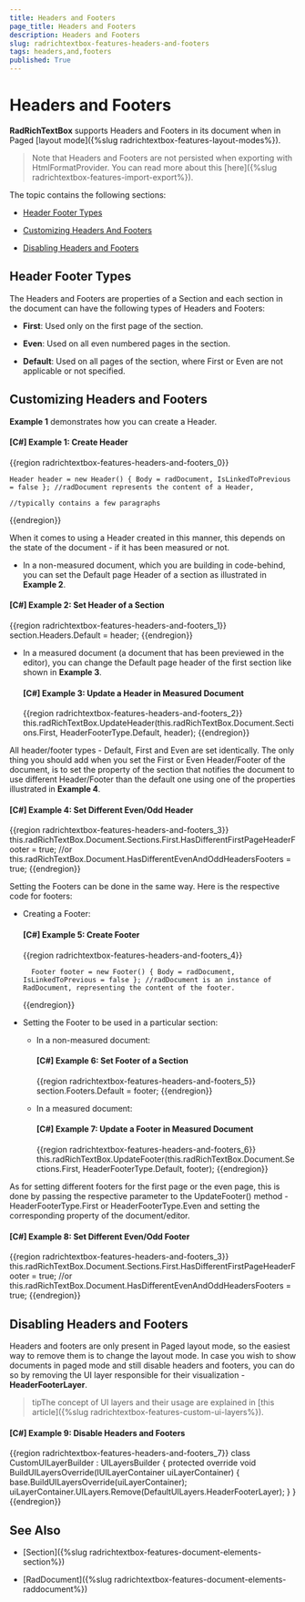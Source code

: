 ```yaml
---
title: Headers and Footers
page_title: Headers and Footers
description: Headers and Footers
slug: radrichtextbox-features-headers-and-footers
tags: headers,and,footers
published: True
---
```


# Headers and Footers



__RadRichTextBox__ supports Headers and Footers in its document when in Paged [layout mode]({%slug radrichtextbox-features-layout-modes%}).
      

>Note that Headers and Footers are not persisted when exporting with HtmlFormatProvider. You can read more about this [here]({%slug radrichtextbox-features-import-export%}).

The topic contains the following sections:

* [Header Footer Types](#header-footer-types)

* [Customizing Headers And Footers](#customizing-headers-and-footers)

* [Disabling Headers and Footers](#disabling-headers-and-footers)

## Header Footer Types

The Headers and Footers are properties of a Section and each section in the document can have the following types of Headers and Footers:

* __First__: Used only on the first page of the section.

* __Even__: Used on all even numbered pages in the section.

* __Default__: Used on all pages of the section, where First or Even are not applicable or not specified.


## Customizing Headers and Footers

__Example 1__ demonstrates how you can create a Header.

#### __[C#] Example 1: Create Header__

{{region radrichtextbox-features-headers-and-footers_0}}

	Header header = new Header() { Body = radDocument, IsLinkedToPrevious = false }; //radDocument represents the content of a Header, 
	                                                                                 //typically contains a few paragraphs
{{endregion}}



When it comes to using a Header created in this manner, this depends on the state of the document - if it has been measured or not.

* In a non-measured document, which you are building in code-behind, you can set the Default page Header of a section as illustrated in __Example 2__.

#### __[C#] Example 2: Set Header of a Section__

{{region radrichtextbox-features-headers-and-footers_1}}
	section.Headers.Default = header;
{{endregion}}



* In a measured document (a document that has been previewed in the editor), you can change the Default page header of the first section like shown in __Example 3__.

	#### __[C#] Example 3: Update a Header in Measured Document__
	
	{{region radrichtextbox-features-headers-and-footers_2}}
		this.radRichTextBox.UpdateHeader(this.radRichTextBox.Document.Sections.First, HeaderFooterType.Default, header);
	{{endregion}}


All header/footer types - Default, First and Even are set identically. The only thing you should add when you set the First or Even Header/Footer of the document, is to set the property of the section that notifies the document to use different Header/Footer than the default one using one of the properties illustrated in __Example 4__.
     
#### __[C#] Example 4: Set Different Even/Odd Header__

{{region radrichtextbox-features-headers-and-footers_3}}
	this.radRichTextBox.Document.Sections.First.HasDifferentFirstPageHeaderFooter = true;
	//or
	this.radRichTextBox.Document.HasDifferentEvenAndOddHeadersFooters = true;
{{endregion}}



Setting the Footers can be done in the same way. Here is the respective code for footers:

* Creating a Footer:

	#### __[C#] Example 5: Create Footer__
	
	{{region radrichtextbox-features-headers-and-footers_4}}

		Footer footer = new Footer() { Body = radDocument, IsLinkedToPrevious = false }; //radDocument is an instance of RadDocument, representing the content of the footer.
	{{endregion}}



* Setting the Footer to be used in a particular section:

    * In a non-measured document:

		#### __[C#] Example 6: Set Footer of a Section__
		
		{{region radrichtextbox-features-headers-and-footers_5}}
			section.Footers.Default = footer;
		{{endregion}}



    * In a measured document:

		#### __[C#] Example 7: Update a Footer in Measured Document__
		
		{{region radrichtextbox-features-headers-and-footers_6}}
			this.radRichTextBox.UpdateFooter(this.radRichTextBox.Document.Sections.First, HeaderFooterType.Default, footer);
		{{endregion}}



As for setting different footers for the first page or the even page, this is done by passing the respective parameter to the UpdateFooter() method - HeaderFooterType.First or HeaderFooterType.Even and setting the corresponding property of the document/editor.

#### __[C#] Example 8: Set Different Even/Odd Footer__

{{region radrichtextbox-features-headers-and-footers_3}}
	this.radRichTextBox.Document.Sections.First.HasDifferentFirstPageHeaderFooter = true;
	//or
	this.radRichTextBox.Document.HasDifferentEvenAndOddHeadersFooters = true;
{{endregion}}



## Disabling Headers and Footers

Headers and footers are only present in Paged layout mode, so the easiest way to remove them is to change the layout mode. In case you wish to show documents in paged mode and still disable headers and footers, you can do so by removing the UI layer responsible for their visualization - __HeaderFooterLayer__.
        

>tipThe concept of UI layers and their usage are explained in [this article]({%slug radrichtextbox-features-custom-ui-layers%}).
          

#### __[C#] Example 9: Disable Headers and Footers__

{{region radrichtextbox-features-headers-and-footers_7}}
	class CustomUILayerBuilder : UILayersBuilder
	{
	    protected override void BuildUILayersOverride(IUILayerContainer uiLayerContainer)
	    {
	        base.BuildUILayersOverride(uiLayerContainer);
	        uiLayerContainer.UILayers.Remove(DefaultUILayers.HeaderFooterLayer);
	    }
	}
{{endregion}}



## See Also

 * [Section]({%slug radrichtextbox-features-document-elements-section%})

 * [RadDocument]({%slug radrichtextbox-features-document-elements-raddocument%})
